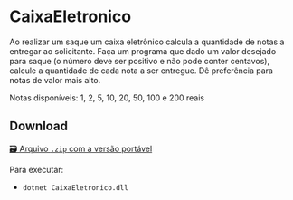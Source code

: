 # CaixaEletronico
Ao realizar um saque um caixa eletrônico calcula a quantidade de notas a entregar ao solicitante. Faça um programa que dado um valor desejado para saque (o número deve ser positivo e não pode conter centavos), calcule a quantidade de cada nota a ser entregue. Dê preferência para notas de valor mais alto. 

Notas disponíveis: 1, 2, 5, 10, 20, 50, 100 e 200 reais

## Download

[🗃 Arquivo `.zip` com a versão portável](dist/CaixaEletronico.zip)

Para executar:

* `dotnet CaixaEletronico.dll`